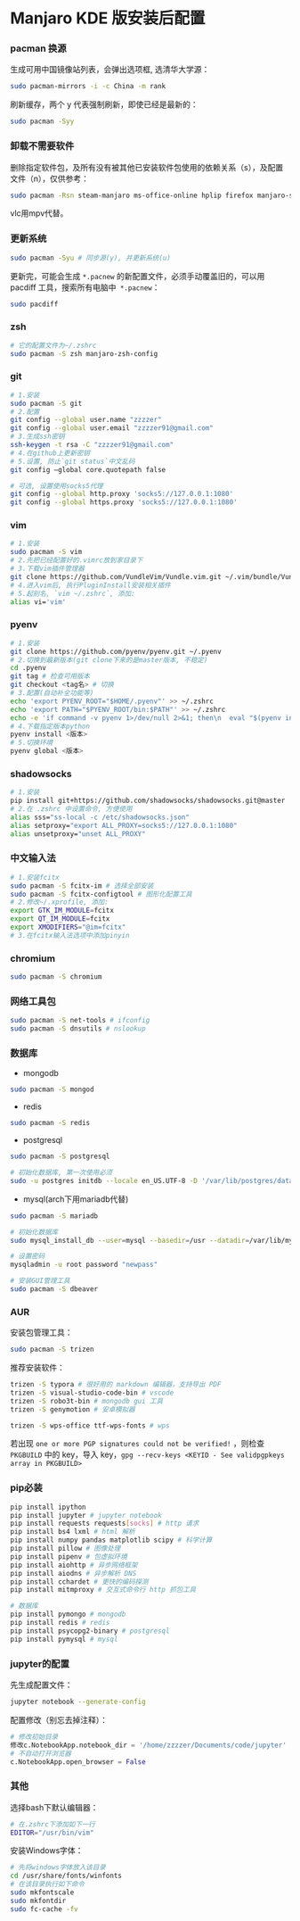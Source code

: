 # Manjaro KDE 版安装后配置

### pacman 换源

生成可用中国镜像站列表，会弹出选项框, 选清华大学源：

```bash
sudo pacman-mirrors -i -c China -m rank
```

刷新缓存，两个 y 代表强制刷新，即使已经是最新的：

```bash
sudo pacman -Syy
```

### 卸载不需要软件

删除指定软件包，及所有没有被其他已安装软件包使用的依赖关系（s），及配置文件（n），仅供参考：

```bash
sudo pacman -Rsn steam-manjaro ms-office-online hplip firefox manjaro-settings-manager-knotifier octopi-notifier-frameworks manjaro-hello manjaro-documentation-en konversation thunderbird kget cantata vlc bluedevil pulseaudio-bluetooth kwalletmanager kwallet-pam user-manager
```

vlc用mpv代替。

### 更新系统

```bash
sudo pacman -Syu # 同步源(y), 并更新系统(u)
```

更新完，可能会生成 `*.pacnew` 的新配置文件，必须手动覆盖旧的，可以用 pacdiff 工具，搜索所有电脑中` *.pacnew`：

```bash
sudo pacdiff
```

### zsh

```bash
# 它的配置文件为~/.zshrc
sudo pacman -S zsh manjaro-zsh-config
```

### git

```bash
# 1.安装
sudo pacman -S git
# 2.配置
git config --global user.name "zzzzer"
git config --global user.email "zzzzer91@gmail.com"
# 3.生成ssh密钥
ssh-keygen -t rsa -C "zzzzer91@gmail.com"
# 4.在github上更新密钥
# 5.设置, 防止`git status`中文乱码
git config –global core.quotepath false 

# 可选, 设置使用socks5代理
git config --global http.proxy 'socks5://127.0.0.1:1080'
git config --global https.proxy 'socks5://127.0.0.1:1080'
```

### vim

```bash
# 1.安装
sudo pacman -S vim 
# 2.先把已经配置好的.vimrc放到家目录下
# 3.下载vim插件管理器
git clone https://github.com/VundleVim/Vundle.vim.git ~/.vim/bundle/Vundle.vim
# 4.进入vim后, 执行PluginInstall安装相关插件
# 5.起别名, `vim ~/.zshrc`, 添加:
alias vi='vim' 
```

### pyenv

``` bash
# 1.安装
git clone https://github.com/pyenv/pyenv.git ~/.pyenv
# 2.切换到最新版本(git clone下来的是master版本, 不稳定)
cd .pyenv
git tag # 检查可用版本
git checkout <tag名> # 切换
# 3.配置(自动补全功能等)
echo 'export PYENV_ROOT="$HOME/.pyenv"' >> ~/.zshrc
echo 'export PATH="$PYENV_ROOT/bin:$PATH"' >> ~/.zshrc
echo -e 'if command -v pyenv 1>/dev/null 2>&1; then\n  eval "$(pyenv init -)"\nfi' >> ~/.zshrc
# 4.下载指定版本python
pyenv install <版本>
# 5.切换环境
pyenv global <版本>
```

### shadowsocks

```bash
# 1.安装
pip install git+https://github.com/shadowsocks/shadowsocks.git@master
# 2.在 .zshrc 中设置命令, 方便使用
alias sss="ss-local -c /etc/shadowsocks.json"
alias setproxy="export ALL_PROXY=socks5://127.0.0.1:1080"
alias unsetproxy="unset ALL_PROXY"
```

### 中文输入法

```bash
# 1.安装fcitx
sudo pacman -S fcitx-im # 选择全部安装
sudo pacman -S fcitx-configtool # 图形化配置工具
# 2.修改~/.xprofile, 添加:
export GTK_IM_MODULE=fcitx
export QT_IM_MODULE=fcitx
export XMODIFIERS="@im=fcitx"
# 3.在fcitx输入法选项中添加pinyin
```

### chromium

```bash
sudo pacman -S chromium
```

### 网络工具包

```bash
sudo pacman -S net-tools # ifconfig
sudo pacman -S dnsutils # nslookup
```

### 数据库

- mongodb

```bash
sudo pacman -S mongod
```

- redis

```bash
sudo pacman -S redis
```

- postgresql

```bash
sudo pacman -S postgresql

# 初始化数据库, 第一次使用必须
sudo -u postgres initdb --locale en_US.UTF-8 -D '/var/lib/postgres/data'
```

- mysql(arch下用mariadb代替)

```bash
sudo pacman -S mariadb

# 初始化数据库
sudo mysql_install_db --user=mysql --basedir=/usr --datadir=/var/lib/mysql

# 设置密码
mysqladmin -u root password "newpass"

# 安装GUI管理工具
sudo pacman -S dbeaver
```

### AUR

安装包管理工具：

```bash
sudo pacman -S trizen
```

推荐安装软件：

```bash
trizen -S typora # 很好用的 markdown 编辑器，支持导出 PDF
trizen -S visual-studio-code-bin # vscode
trizen -S robo3t-bin # mongodb gui 工具
trizen -S genymotion # 安卓模拟器

trizen -S wps-office ttf-wps-fonts # wps
```

若出现 `one or more PGP signatures could not be verified!` ，则检查 `PKGBUILD` 中的 key，导入 key，`gpg --recv-keys <KEYID - See validpgpkeys array in PKGBUILD>`

### pip必装

```bash
pip install ipython
pip install jupyter # jupyter notebook
pip install requests requests[socks] # http 请求
pip install bs4 lxml # html 解析
pip install numpy pandas matplotlib scipy # 科学计算
pip install pillow # 图像处理
pip install pipenv # 包虚拟环境
pip install aiohttp # 异步网络框架
pip install aiodns # 异步解析 DNS
pip install cchardet # 更快的编码探测
pip install mitmproxy # 交互式命令行 http 抓包工具

# 数据库
pip install pymongo # mongodb
pip install redis # redis
pip install psycopg2-binary # postgresql
pip install pymysql # mysql
```

### jupyter的配置

先生成配置文件：

```bash
jupyter notebook --generate-config
```

配置修改（别忘去掉注释）：

```python
# 修改初始目录
修改c.NotebookApp.notebook_dir = '/home/zzzzer/Documents/code/jupyter'
# 不自动打开浏览器
c.NotebookApp.open_browser = False
```

### 其他

选择bash下默认编辑器：

```bash
# 在.zshrc下添加如下一行
EDITOR="/usr/bin/vim"
```

安装Windows字体：

```bash
# 先将windows字体放入该目录
cd /usr/share/fonts/winfonts
# 在该目录执行如下命令
sudo mkfontscale
sudo mkfontdir
sudo fc-cache -fv
```

